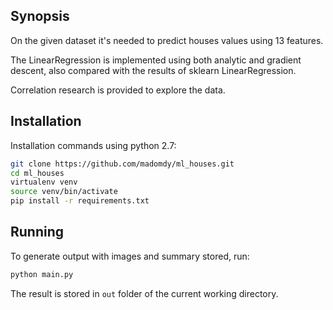 ## Synopsis

On the given dataset it's needed to predict houses values using 13 features.

The LinearRegression is implemented using both analytic and gradient descent,
also compared with the results of sklearn LinearRegression.

Correlation research is provided to explore the data.

## Installation

Installation commands using python 2.7:

```bash
git clone https://github.com/madomdy/ml_houses.git
cd ml_houses
virtualenv venv
source venv/bin/activate
pip install -r requirements.txt
```

## Running

To generate output with images and summary stored, run:

```bash
python main.py
```

The result is stored in `out` folder of the current working directory.
